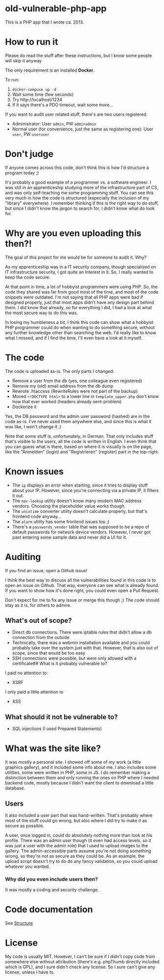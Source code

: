# old-vulnerable-php-app

This is a PHP app that I wrote ca. 2013.

# How to run it

Please do read the stuff after these instructions, but I know some people will skip it anyway

The only requirement is an installed **Docker**.

To run:

1. `docker-compuse up -d`
2. Wait some time (few seconds)
3. Try http://localhost/1234
4. If it says there's a PDO timeout, wait some more...

If you want to audit user related stuff, there's are two users registered.

* Administrator: User `admin`, PW `adminadmin`
* Normal user (for convenience, just the same as registering one): User `user`, PW `useruser`

# Don't judge

If anyone comes across this code, don't think this is how I'd structure a program today ;)

It's probably a good example of a programmer vs. a software engineer. I was still in an apprenticeship studying more of the infrastructure part of CS, and was only self-teaching me some programming stuff. You can see this very much in how the code is structured (especially the inclusion of my "library" everywhere). I remember thinking if this is the right way to do stuff, but since I didn't know the jargon to search for, I didn't know what do look for.

# Why are you even uploading this then?!

The goal of this project for me would be for someone to audit it. Why?

As my apprenticeship was in a IT security company, though specialized on IT infrastructure security, I got quite an interest in it. So, I really wanted to keep the code secure.

At that point in time, a lot of hobbyist programmers were using PHP. So, the code they shared was far from good most of the time, and most of the code snippets were outdated. I'm not saying that all PHP apps were bad if designed properly, just that most apps didn't have any design part behind them. I did know that already, so for everything I did, I had a look at what the most secure way to do this was.

In losing my humbleness a bit, I think this code can show what a hobbyist PHP programmer could do when wanting to do something secure, without any further knowledge other than searching the web. I'd really like to know what I missed, and if I find the time, I'll even have a look at it myself.

# The code

The code is uploaded as-is. The only parts I changed:

* Remove a user from the db (yes, one colleague even registered)
* Remove my (old) email address from the db dump
* Rewrote .htaccess (RewriteRules were not part of the backup)
* Moved `<!DOCTYPE html>` to a lower line in `template_upper.php` don't know how that ever worked (headers already sent-problem)
* Dockerize it


Yes, the DB password and the admin user password (hashed) are in the code as-is. I've never used them anywhere else, and since this is what it was like, I won't change it ;)

Note that some stuff is, unfortunately, in German. That only includes stuff that's visible to the users, all the code is written in English. I even think that you can guess what is there, based on where it is visually is on the page, like the "Anmelden" (login) and "Registrieren" (register) part in the top-right.

# Known issues

* The `ip` displays an error when starting, since it tries to display stuff about your IP. However, since you're connecting via a private IP, it filters it out.
* The `mac-lookup` utility doesn't know many modern MAC address vendors. Choosing the placeholder value works though.
* The `unixtime` converter utility doesn't calculate properly, but that's frontend code anyway...
* The `alarm` utility has some frontend issues too ;)
* There's a `passwords_vendor` table that was supposed to be a repo of default passwords for network device vendors. However, I never got past entering some sample data and never did a UI for it.

# Auditing

If you find an issue, open a Github issue!

I think the best way to discuss all the vulnerabilities found in this code is to open an issue on Github. That way, everyone can see what is already found. If you want to show how it's done right, you could even open a Pull Request.

Don't expect for me to fix any issue or merge this though ;) The code should stay as it is, for others to admire.

## What's out of scope?

* Direct db connections. There were iptable rules that didn't allow a db connection from the outside
* Technically, there was a webmin installation available and you could probably take over the system just with that. However, that is also out of scope, since that would be too easy
* SSH connections were possible, but were only allowed with a certificate## What is it probably vulnerable to?

I paid no attention to:

* XSRF

I only paid a little attention to

* XSS

## What should it not be vulnerable to?

* SQL injections (I used Prepared Statements)

# What was the site like?

It was mostly a personal site. I showed off some of my work (a little graphics gallery), and it included some info about me. I also includes some utilities, some were written in PHP, some in JS. I do remember making a distinction between them and only running the ones on PHP where I needed backend code, mostly because I didn't want the client to download a little database.

## Users

It also included a user part that was hand-written. That's probably where most of the stuff could go wrong, but also where I did try to make it as secure as possible.

A user, once logged in, could do absolutely nothing more than look at his profile. There was an admin user though (it even had access levels, so it was just a user with the admin role) that I used to upload images to the gallery. The admin-accessible parts assume you're not doing something wrong, so they're not as secure as they could be. As an example, the upload script doesn't try to do do any fancy validation, so you could upload whatever you wanted.

### Why did you even include users then?

It was mostly a coding and security challenge.

# Code documentation

See [Structure](structure.md)

# License

My code is usually MIT. However, I can't be sure if I didn't copy code from somewhere else without attribution (there's e.g. phpThumb directly included which is GPL), and I sure didn't check any license. So I sure can't give any license, unless I have to.
